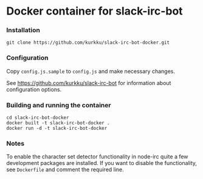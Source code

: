 Docker container for slack-irc-bot
===

### Installation
```
git clone https://github.com/kurkku/slack-irc-bot-docker.git
```

### Configuration

Copy `config.js.sample` to `config.js` and make necessary changes.

See https://github.com/kurkku/slack-irc-bot for information about configuration options.

### Building and running the container

```
cd slack-irc-bot-docker
docker built -t slack-irc-bot-docker .
docker run -d -t slack-irc-bot-docker
```

### Notes

To enable the character set detector functionality in node-irc quite a few development packages are installed. If you want to disable the functionality, see `Dockerfile` and comment the required line.
